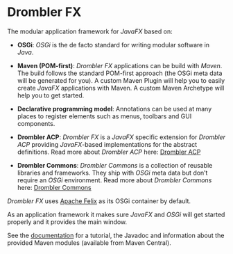 Drombler FX
===========

The modular application framework for *JavaFX* based on:

 - **OSGi**: *OSGi* is the de facto standard for writing modular software in *Java*.

 - **Maven (POM-first)**: *Drombler FX* applications can be build with *Maven*. The build follows the standard POM-first approach (the OSGi meta data will be generated for you). A custom Maven Plugin will help you to easily create *JavaFX* applications with Maven. A custom Maven Archetype will help you to get started.

- **Declarative programming model**: Annotations can be used at many places to register elements such as menus, toolbars and GUI components.

- **Drombler ACP**: *Drombler FX* is a *JavaFX* specific extension for *Drombler ACP* providing *JavaFX*-based implementations for the abstract definitions. Read more about *Drombler ACP* here: [Drombler ACP](../drombler-acp)

- **Drombler Commons**: *Drombler Commons* is a collection of reusable libraries and frameworks. They ship with *OSGi* meta data but don’t require an *OSGi* environment. Read more about *Drombler Commons* here: [Drombler Commons](../drombler-commons)

*Drombler FX* uses [Apache Felix](http://felix.apache.org) as its OSGi container by default.

As an application framework it makes sure *JavaFX* and *OSGi* will get started properly and it provides the main window.

See the [documentation](https://www.drombler.org/drombler-fx) for a tutorial, the Javadoc and information about the provided Maven modules (available from Maven Central).

